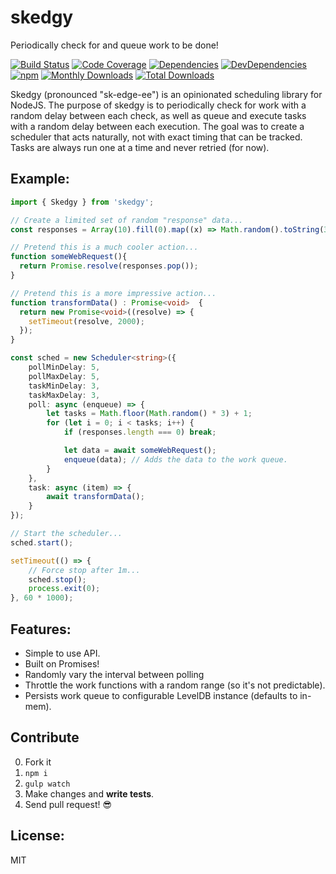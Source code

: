 # skedgy

Periodically check for and queue work to be done!

[![Build Status](https://img.shields.io/travis/JimmyBoh/skedgy/master.svg?style=flat-square)](https://travis-ci.org/JimmyBoh/skedgy)
[![Code Coverage](https://img.shields.io/coveralls/JimmyBoh/skedgy/master.svg?style=flat-square)](https://coveralls.io/github/JimmyBoh/skedgy?branch=master)
[![Dependencies](https://img.shields.io/david/JimmyBoh/skedgy.svg?style=flat-square)](https://david-dm.org/JimmyBoh/skedgy)
[![DevDependencies](https://img.shields.io/david/dev/JimmyBoh/skedgy.svg?style=flat-square)](https://david-dm.org/JimmyBoh/skedgy?type=dev)
[![npm](https://img.shields.io/npm/v/skedgy.svg?style=flat-square)](https://www.npmjs.com/package/skedgy)
[![Monthly Downloads](https://img.shields.io/npm/dm/skedgy.svg?style=flat-square)](https://www.npmjs.com/package/skedgy)
[![Total Downloads](https://img.shields.io/npm/dt/skedgy.svg?style=flat-square)](https://www.npmjs.com/package/skedgy)

Skedgy (pronounced "sk-edge-ee") is an opinionated scheduling library for NodeJS. The purpose of skedgy is to periodically check for work with a random delay between each check, as well as queue and execute tasks with a random delay between each execution. The goal was to create a scheduler that acts naturally, not with exact timing that can be tracked. Tasks are always run one at a time and never retried (for now).

## Example:

```ts
import { Skedgy } from 'skedgy';

// Create a limited set of random "response" data...
const responses = Array(10).fill(0).map((x) => Math.random().toString(36).substr(2, 10));

// Pretend this is a much cooler action...
function someWebRequest(){
  return Promise.resolve(responses.pop());
}

// Pretend this is a more impressive action...
function transformData() : Promise<void>  {
  return new Promise<void>((resolve) => { 
    setTimeout(resolve, 2000);
  });
}

const sched = new Scheduler<string>({
    pollMinDelay: 5,
    pollMaxDelay: 5,
    taskMinDelay: 3,
    taskMaxDelay: 3,
    poll: async (enqueue) => {
        let tasks = Math.floor(Math.random() * 3) + 1;
        for (let i = 0; i < tasks; i++) {
            if (responses.length === 0) break;

            let data = await someWebRequest();
            enqueue(data); // Adds the data to the work queue.
        }
    },
    task: async (item) => {
        await transformData();
    }
});

// Start the scheduler...
sched.start();

setTimeout(() => {
    // Force stop after 1m...
    sched.stop();
    process.exit(0);
}, 60 * 1000);

```

## Features:
 - Simple to use API.
 - Built on Promises!
 - Randomly vary the interval between polling
 - Throttle the work functions with a random range (so it's not predictable).
 - Persists work queue to configurable LevelDB instance (defaults to in-mem).
 
## Contribute
 
 0. Fork it
 1. `npm i`
 2. `gulp watch`
 3. Make changes and **write tests**.
 4. Send pull request! :sunglasses:
 
## License:
 
MIT